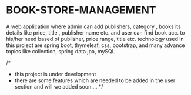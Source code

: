 # BOOK-STORE-MANAGEMENT
 A web application where admin can add publishers, category , books its details like price, title , publisher name etc.  and user can find book acc. to his/her need  based of publisher, price range, title etc.  technology used in this project are spring boot, thymeleaf, css, bootstrap, and many advance topics like collection, spring data jpa, mySQL


/*
 * this project is under development 
 * there are some features which are needed to be added in the user section  and will we added soon....
*/
